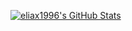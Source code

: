 <!--
**eliax1996/eliax1996** is a ✨ _special_ ✨ repository because its `README.md` (this file) appears on your GitHub profile.

Here are some ideas to get you started:

- 🔭 I’m currently working on ...
- 🌱 I’m currently learning ...
- 👯 I’m looking to collaborate on ...
- 🤔 I’m looking for help with ...
- 💬 Ask me about ...
- 📫 How to reach me: ...
- 😄 Pronouns: ...
- ⚡ Fun fact: ...
-->
<!-- ### ⭐ GitHub Stats -->

<!-- GITHUB_STATS:START -->
[![eliax1996's GitHub Stats](https://github-readme-stats-coral-ten.vercel.app/api?username=eliax1996&hide_border=true)]()
<!-- GITHUB_STATS:END -->
